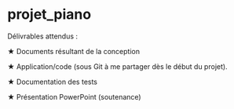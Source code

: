 # projet_piano

Délivrables attendus :

★ Documents résultant de la conception

★ Application/code (sous Git à me partager dès le début du projet).

★ Documentation des tests

★ Présentation PowerPoint (soutenance)
